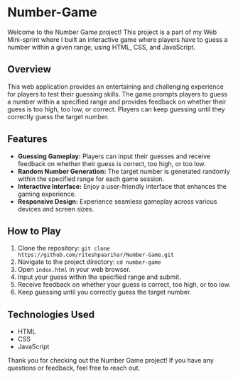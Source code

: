 # Number-Game

Welcome to the Number Game project! This project is a part of my Web Mini-sprint where I built an interactive game where players have to guess a number within a given range, using HTML, CSS, and JavaScript.

## Overview

This web application provides an entertaining and challenging experience for players to test their guessing skills. The game prompts players to guess a number within a specified range and provides feedback on whether their guess is too high, too low, or correct. Players can keep guessing until they correctly guess the target number.

## Features

- **Guessing Gameplay:** Players can input their guesses and receive feedback on whether their guess is correct, too high, or too low.
- **Random Number Generation:** The target number is generated randomly within the specified range for each game session.
- **Interactive Interface:** Enjoy a user-friendly interface that enhances the gaming experience.
- **Responsive Design:** Experience seamless gameplay across various devices and screen sizes.

## How to Play

1. Clone the repository: `git clone https://github.com/riteshpaarihar/Number-Game.git`
2. Navigate to the project directory: `cd number-game`
3. Open `index.html` in your web browser.
4. Input your guess within the specified range and submit.
5. Receive feedback on whether your guess is correct, too high, or too low.
6. Keep guessing until you correctly guess the target number.

## Technologies Used

- HTML
- CSS
- JavaScript

Thank you for checking out the Number Game project! If you have any questions or feedback, feel free to reach out.
